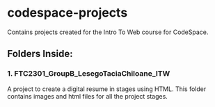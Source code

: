 # codespace-projects

Contains projects created for the Intro To Web course for CodeSpace.

## Folders Inside:

  ### 1. FTC2301_GroupB_LesegoTaciaChiloane_ITW
 A project to create a digital resume in stages using HTML. This folder contains images and html files for all the project stages. 
